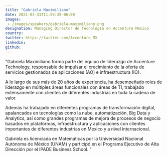```yaml
---
title: "Gabriela Maximiliano"
date: 2021-03-31T11:59:39-06:00
images: 
 - /images/speakers/gabriela-maximiliano.png
designation: Managing Director de Tecnología en Accenture México
country: 
twitter: https://twitter.com/Accenture_MX
linkedin: 
github: 
---
```


"Gabriela Maximiliano forma parte del equipo de liderazgo de Accenture Technology, responsable de impulsar el crecimiento de la oferta de servicios gestionados de aplicaciones (AO) e infraestructura (IO).

A lo largo de sus más de 20 años de experiencia, ha desempeñado roles de liderazgo en múltiples áreas funcionales con áreas de TI, trabajado extensamente con clientes de diferentes industrias en toda la cadena de valor.

Además ha trabajado en diferentes programas de transformación digital, apalancados en tecnologías como la nube, automatización, Big Data y Analytics, así como grandes programas de mejora de procesos de negocio basados en plataformas, infraestructura y aplicaciones con clientes importantes de diferentes industrias en México y a nivel internacional.

Gabriela es licenciada en Matemáticas por la Universidad Nacional Autónoma de México (UNAM) y participó en el Programa Ejecutivo de Alta Dirección por el IPADE Business School. "
